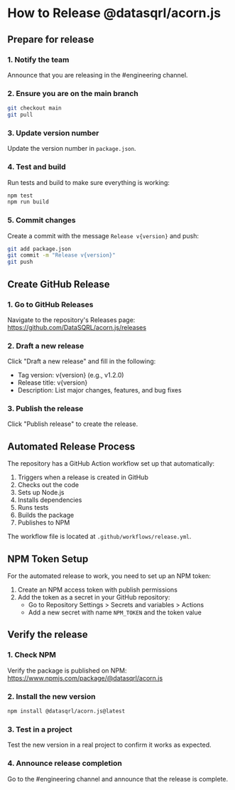 # How to Release @datasqrl/acorn.js

## Prepare for release

### 1. Notify the team

Announce that you are releasing in the #engineering channel.

### 2. Ensure you are on the main branch

```bash
git checkout main
git pull
```

### 3. Update version number

Update the version number in `package.json`.

### 4. Test and build

Run tests and build to make sure everything is working:

```bash
npm test
npm run build
```

### 5. Commit changes

Create a commit with the message `Release v{version}` and push:

```bash
git add package.json
git commit -m "Release v{version}"
git push
```

## Create GitHub Release

### 1. Go to GitHub Releases

Navigate to the repository's Releases page: https://github.com/DataSQRL/acorn.js/releases

### 2. Draft a new release

Click "Draft a new release" and fill in the following:

- Tag version: v{version} (e.g., v1.2.0)
- Release title: v{version}
- Description: List major changes, features, and bug fixes

### 3. Publish the release

Click "Publish release" to create the release.

## Automated Release Process

The repository has a GitHub Action workflow set up that automatically:

1. Triggers when a release is created in GitHub
2. Checks out the code
3. Sets up Node.js
4. Installs dependencies
5. Runs tests
6. Builds the package
7. Publishes to NPM

The workflow file is located at `.github/workflows/release.yml`.

## NPM Token Setup

For the automated release to work, you need to set up an NPM token:

1. Create an NPM access token with publish permissions
2. Add the token as a secret in your GitHub repository:
   - Go to Repository Settings > Secrets and variables > Actions
   - Add a new secret with name `NPM_TOKEN` and the token value

## Verify the release

### 1. Check NPM

Verify the package is published on NPM: https://www.npmjs.com/package/@datasqrl/acorn.js

### 2. Install the new version

```bash
npm install @datasqrl/acorn.js@latest
```

### 3. Test in a project

Test the new version in a real project to confirm it works as expected.

### 4. Announce release completion

Go to the #engineering channel and announce that the release is complete.
